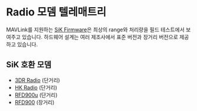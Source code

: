 # Radio 모뎀 텔레매트리

MAVLink를 지원하는 [SiK Firmware](https://github.com/dronecode/sik)은 최상의 range와 처리량을 필드 테스트에서 보여주고 있습니다. 하드웨어 설계는 여러 제조사에서 표준 버전과 장거리 버전으로 제공하고 있습니다.

## SiK 호환 모뎀

 * [3DR Radio](https://store.3drobotics.com/products/3dr-radio-set) (단거리)
 * [HK Radio](http://www.hobbyking.com/hobbyking/store/uh_viewitem.asp?idproduct=55559) (단거리)
 * [RFD900u](http://rfdesign.com.au/products/rfd900u-modem/) (단거리)
 * [RFD900](http://rfdesign.com.au/products/rfd900-modem/) (장거리)
